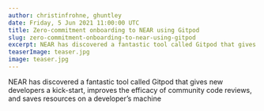 ```yaml
---
author: christinfrohne, ghuntley
date: Friday, 5 Jun 2021 11:00:00 UTC
title: Zero-commitment onboarding to NEAR using Gitpod
slug: zero-commitment-onboarding-to-near-using-gitpod
excerpt: NEAR has discovered a fantastic tool called Gitpod that gives new developers a kick-start, improves the efficacy of community code reviews, and saves resources on a developer’s machine
teaserImage: teaser.jpg
image: teaser.jpg
---
```


<script context="module">
  export const prerender = true;
</script>

NEAR has discovered a fantastic tool called Gitpod that gives new developers a kick-start, improves the efficacy of community code reviews, and saves resources on a developer’s machine
